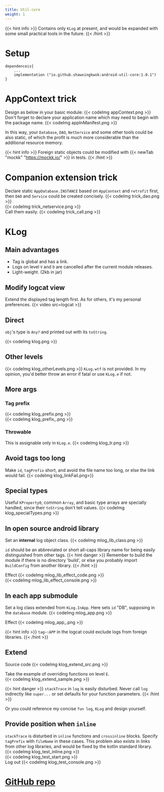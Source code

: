 ```yaml
---
title: Util-core
weight: 1
---
```


{{< hint info >}}
Contains only `KLog` at present, and would be expanded with some small practical tools in the future.
{{< /hint >}}

# Setup
```
dependenceis{
    ...
    implementation ("io.github.shawxingkwok:android-util-core:1.0.1")
}
```

# AppContext trick
Design as below in your basic module:
{{< codeImg appContext.png >}}
<br>
Don't forget to declare your application name which may need to begin with the package name. 
{{< codeImg appInManifest.png >}}

In this way, your `Database`, `DAO`, `NetService` and some other tools could be
also static, of which the profit is much more considerable than the additional resource memory.

{{< hint info >}}
Foreign static objects could be modified with {{< newTab "mockk" "https://mockk.io/" >}} in tests.
{{< /hint >}}

# Companion extension trick
Declare static `AppDatabase.INSTANCE` based on `AppContext` and `retrofit` first, then `DAO` and `Service`
could be created concisely.
{{< codeImg trick_dao.png >}}
<br>
{{< codeImg trick_netservice.png >}}
<br>
Call them easily. 
{{< codeImg trick_call.png >}}

# KLog
## Main advantages
- Tag is global and has a link.
- Logs on level `V` and `D` are cancelled after the current module releases.
- Light-weight. (2kb in jar)

## Modify logcat view
Extend the displayed tag length first. As for others, it's my personal preferences.
{{< video src=logcat >}} 

## Direct
`obj`'s type is `Any?` and printed out with its `toString`.

{{< codeImg klog.png >}}

## Other levels
{{< codeImg klog_otherLevels.png >}}
`KLog.wtf` is not provided. In my opinion, you'd better throw an error if fatal or use `KLog.e` if not.

## More args
### Tag prefix 
{{< codeImg klog_prefix.png >}} 
<br>
{{< codeImg klog_prefix_.png >}}

### Throwable
This is assignable only in `KLog.e`.
{{< codeImg klog_tr.png >}}

## Avoid tags too long
Make `id`, `tagPrefix` short, and avoid the file name too long, or else the link would fail.
{{< codeImg klog_linkFail.png>}}

## Special types
Useful `KProperty0`, common `Array`, and basic type arrays are specially handled, since their `toString` 
don't tell values. 
{{< codeImg klog_specialTypes.png >}}

## In open source android library
Set an **internal** log object class. 
{{< codeImg mlog_lib_class.png >}}

`id` should be an abbreviated or short all-caps library name for being easily distinguished from other tags.
{{< hint danger >}}
Remember to build the module if there is no directory 'build', or else you probably import `BuildConfig` from another
library.
{{< /hint >}}

Effect
{{< codeImg mlog_lib_effect_code.png >}}
<br>
{{< codeImg mlog_lib_effect_console.png >}}

## In each app submodule
Set a log class extended from `KLog.InApp`. Here sets `id` "DB", supposing in the `database` module.
{{< codeImg mlog_app.png >}}

Effect 
{{< codeImg mlog_app_.png >}}

{{< hint info >}}
`tag~:APP` in the logcat could exclude logs from foreign libraries. 
{{< /hint >}}

## Extend
Source code
{{< codeImg klog_extend_src.png >}}

Take the example of overriding functions on level `E`.   
{{< codeImg klog_extend_sample.png >}}

{{< hint danger >}}
`stackTrace` in `log` is easily disturbed. Never call `log` indirectly like `super...` 
or set defaults for your function parameters.
{{< /hint >}}

Or you could reference my concise `fun log`, `KLog` and design yourself.

## Provide position when `inline`
`stackTrace` is disturbed in `inline` functions and `crossinline` blocks.
Specify `tagPrefix` with `fileName` in these cases. 
This problem also exists in links from other log libraries, and would be fixed by the kotlin standard library.
{{< codeImg klog_test_inline.png >}}
<br>
{{< codeImg klog_test_start.png >}}
<br>
Log out
{{< codeImg klog_test_console.png >}} 

# <a href="https://github.com/ShawxingKwok/AndroidUtil-Core" target="_blank"> GitHub repo </a>